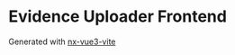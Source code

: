 # Evidence Uploader Frontend

Generated with [nx-vue3-vite](https://github.com/samatechtw/nx-vue3-vite)
